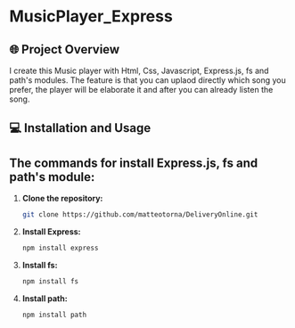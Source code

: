 # MusicPlayer_Express

## 🌐 Project Overview
<div>
  I create this Music player with Html, Css, Javascript, Express.js, fs and path's modules. The feature is that you can uplaod directly which song you prefer, the player will be elaborate it and after you can already listen the song.
</div>

</div align="center">

## 💻 Installation and Usage

</div>

<h2>The commands for install Express.js, fs and path's module:</h2>

1. **Clone the repository:**
   ```sh
   git clone https://github.com/matteotorna/DeliveryOnline.git

2. **Install Express:**
   ```sh
   npm install express

3. **Install fs:**
   ```sh
   npm install fs

4. **Install path:**
   ```sh
   npm install path

</div>
